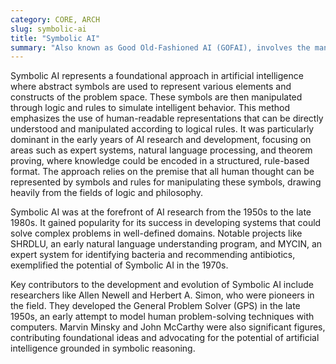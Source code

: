 ```yaml
---
category: CORE, ARCH
slug: symbolic-ai
title: "Symbolic AI"
summary: "Also known as Good Old-Fashioned AI (GOFAI), involves the manipulation of symbols to represent problems and compute solutions through rules."
---
```


Symbolic AI represents a foundational approach in artificial intelligence where abstract symbols are used to represent various elements and constructs of the problem space. These symbols are then manipulated through logic and rules to simulate intelligent behavior. This method emphasizes the use of human-readable representations that can be directly understood and manipulated according to logical rules. It was particularly dominant in the early years of AI research and development, focusing on areas such as expert systems, natural language processing, and theorem proving, where knowledge could be encoded in a structured, rule-based format. The approach relies on the premise that all human thought can be represented by symbols and rules for manipulating these symbols, drawing heavily from the fields of logic and philosophy.

Symbolic AI was at the forefront of AI research from the 1950s to the late 1980s. It gained popularity for its success in developing systems that could solve complex problems in well-defined domains. Notable projects like SHRDLU, an early natural language understanding program, and MYCIN, an expert system for identifying bacteria and recommending antibiotics, exemplified the potential of Symbolic AI in the 1970s.

Key contributors to the development and evolution of Symbolic AI include researchers like Allen Newell and Herbert A. Simon, who were pioneers in the field. They developed the General Problem Solver (GPS) in the late 1950s, an early attempt to model human problem-solving techniques with computers. Marvin Minsky and John McCarthy were also significant figures, contributing foundational ideas and advocating for the potential of artificial intelligence grounded in symbolic reasoning.
